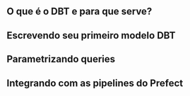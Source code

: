 ## O que é o DBT e para que serve?

## Escrevendo seu primeiro modelo DBT

## Parametrizando queries

## Integrando com as pipelines do Prefect
